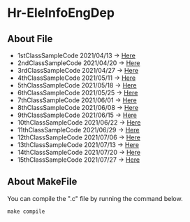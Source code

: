 # Hr-EleInfoEngDep

## About File

* 1stClassSampleCode 2021/04/13 -> [Here](https://github.com/Shinji-Kubo/Hr-EleInfoEngDep/tree/main/1stClassSampleCode)
* 2ndClassSampleCode 2021/04/20 -> [Here](https://github.com/Shinji-Kubo/Hr-EleInfoEngDep/tree/main/2ndClassSampleCode)
* 3rdClassSampleCode 2021/04/27 -> [Here](https://github.com/Shinji-Kubo/Hr-EleInfoEngDep/tree/main/3rdClassSampleCode)
* 4thClassSampleCode 2021/05/11 -> [Here](https://github.com/Shinji-Kubo/Hr-EleInfoEngDep/tree/main/4thClassSampleCode)
* 5thClassSampleCode 2021/05/18 -> [Here](https://github.com/Shinji-Kubo/Hr-EleInfoEngDep/tree/main/5thClassSampleCode)
* 6thClassSampleCode 2021/05/25 -> [Here](https://github.com/Shinji-Kubo/Hr-EleInfoEngDep/tree/main/6thClassSampleCode)
* 7thClassSampleCode 2021/06/01 -> [Here](https://github.com/Shinji-Kubo/Hr-EleInfoEngDep/tree/main/7thClassSampleCode)
* 8thClassSampleCode 2021/06/08 -> [Here](https://github.com/Shinji-Kubo/Hr-EleInfoEngDep/tree/main/8thClassSampleCode)
* 9thClassSampleCode 2021/06/15 -> [Here](https://github.com/Shinji-Kubo/Hr-EleInfoEngDep/tree/main/9thClassSampleCode)
* 10thClassSampleCode 2021/06/22 -> [Here](https://github.com/Shinji-Kubo/Hr-EleInfoEngDep/tree/main/10thClassSampleCode)
* 11thClassSampleCode 2021/06/29 -> [Here](https://github.com/Shinji-Kubo/Hr-EleInfoEngDep/tree/main/11thClassSampleCode)
* 12thClassSampleCode 2021/07/06 -> [Here](https://github.com/Shinji-Kubo/Hr-EleInfoEngDep/tree/main/12thClassSampleCode)
* 13thClassSampleCode 2021/07/13 -> [Here](https://github.com/Shinji-Kubo/Hr-EleInfoEngDep/tree/main/13thClassSampleCode)
* 14thClassSampleCode 2021/07/20 -> [Here](https://github.com/Shinji-Kubo/Hr-EleInfoEngDep/tree/main/14thClassSampleCode)
* 15thClassSampleCode 2021/07/27 -> [Here](https://github.com/Shinji-Kubo/Hr-EleInfoEngDep/tree/main/15thClassSampleCode)

## About MakeFile

You can compile the ".c" file by running the command below.
```
make compile
```

